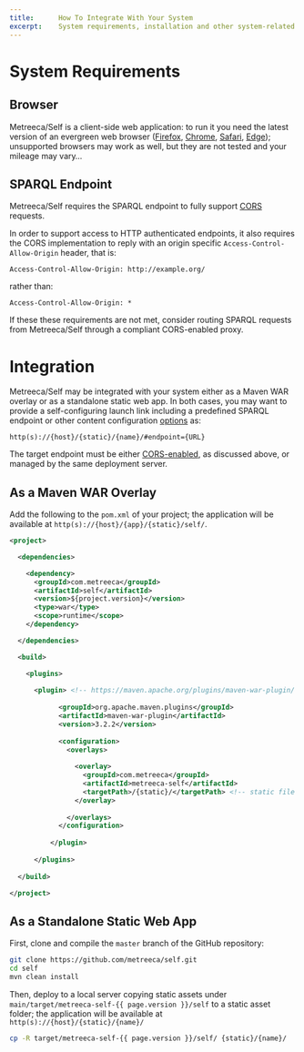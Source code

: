 ```yaml
---
title:      How To Integrate With Your System
excerpt:    System requirements, installation and other system-related info
---
```


# System Requirements

## Browser

Metreeca/Self is a client-side web application: to run it you need the latest version of an evergreen web browser ([Firefox](http://www.mozilla.org/firefox/new/), [Chrome](https://www.google.com/chrome/), [Safari](https://www.apple.com/safari/), [Edge](http://microsoft.com/en-us/windows/microsoft-edge)); unsupported browsers may work as well, but they are not tested and your mileage may vary…

## SPARQL Endpoint

Metreeca/Self requires the SPARQL endpoint to fully support [CORS](https://developer.mozilla.org/en-US/docs/Web/HTTP/CORS) requests.

In order to support access to HTTP authenticated endpoints, it also requires the CORS implementation to reply with an origin specific `Access-Control-Allow-Origin` header, that is:

```
Access-Control-Allow-Origin: http://example.org/
```

rather than:

```
Access-Control-Allow-Origin: *
```

If these these requirements are not met, consider routing SPARQL requests from Metreeca/Self through a compliant CORS-enabled proxy.

# Integration

Metreeca/Self may be integrated with your system either as a Maven WAR overlay or as a standalone static web app. In both cases, you may want to provide a self-configuring launch link including a predefined SPARQL endpoint or other content configuration [options](embed-into-a-html-page#content-options) as:

```
http(s)://{host}/{static}/{name}/#endpoint={URL}
```

<p class="warning">The target endpoint must be either <a href="#sparql-endpoint">CORS-enabled</a>, as discussed above, or managed by the same deployment server.</p>


## As a Maven WAR Overlay

Add the following to the `pom.xml` of your project; the application will be available at `http(s)://{host}/{app}/{static}/self/`.
  ```xml
<project>

    <dependencies>
  
      <dependency>
        <groupId>com.metreeca</groupId>
        <artifactId>self</artifactId>
        <version>${project.version}</version>
        <type>war</type>
        <scope>runtime</scope>
      </dependency>
  
    </dependencies>
  
    <build>
  
      <plugins>
    
        <plugin> <!-- https://maven.apache.org/plugins/maven-war-plugin/ -->
      
              <groupId>org.apache.maven.plugins</groupId>
              <artifactId>maven-war-plugin</artifactId>
              <version>3.2.2</version>
      
              <configuration>
                <overlays>
      
                  <overlay>
                    <groupId>com.metreeca</groupId>
                    <artifactId>metreeca-self</artifactId>
                    <targetPath>/{static}/</targetPath> <!-- static file deployment area -->
                  </overlay>
      
                </overlays>
              </configuration>
      
            </plugin>
      
        </plugins>
      
    </build>

  </project>
  ```

## As a Standalone Static Web App

First, clone and compile the `master` branch of the GitHub repository:

```sh
git clone https://github.com/metreeca/self.git
cd self
mvn clean install
```

Then, deploy to a local server copying static assets under `main/target/metreeca-self-{{ page.version }}/self` to a static asset folder; the application will be available at `http(s)://{host}/{static}/{name}/`

```bash
cp -R target/metreeca-self-{{ page.version }}/self/ {static}/{name}/
```
